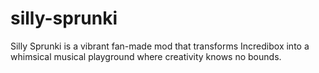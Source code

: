 # silly-sprunki
Silly Sprunki is a vibrant fan-made mod that transforms Incredibox into a whimsical musical playground where creativity knows no bounds.
